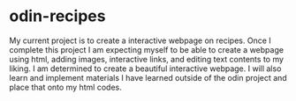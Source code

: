 # odin-recipes
My current project is to create a interactive webpage on recipes. Once I complete this project I am expecting myself to be able to create a webpage using html, adding images, interactive links, and editing text contents to my liking.
I am determined to create a beautiful interactive webpage. I will also learn and implement materials I have learned outside of the odin project and place that onto my html codes. 